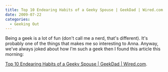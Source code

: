 ```yaml
---
title: Top 10 Endearing Habits of a Geeky Spouse | GeekDad | Wired.com
date: 2009-07-22
categories: 
  - Geeking Out
---
```


Being a geek is a lot of fun (don't call me a nerd, that's different). It's probably one of the things that makes me so interesting to Anna. Anyway, we've always joked about how I'm such a geek then I found this article this morning:

[Top 10 Endearing Habits of a Geeky Spouse | GeekDad | Wired.com](http://www.wired.com/geekdad/2009/07/top-10-endearing-habits-of-a-geeky-spouse/).
